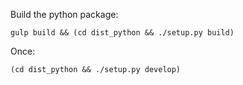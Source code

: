 Build the python package:

    gulp build && (cd dist_python && ./setup.py build)

Once:

    (cd dist_python && ./setup.py develop)


